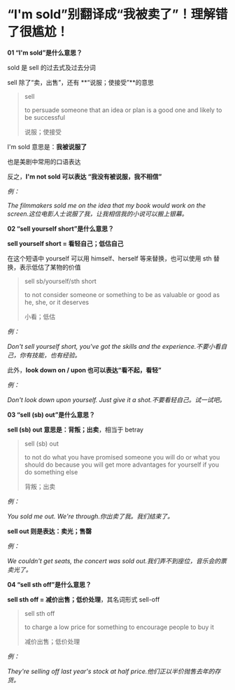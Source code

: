 # “I'm sold”别翻译成“我被卖了”！理解错了很尴尬！

**01 “I'm sold”是什么意思？**

sold 是 sell 的过去式及过去分词

sell 除了“卖，出售”，还有 **“说服；使接受”**的意思

> sell
>
> to persuade someone that an idea or plan is a good one and likely to be successful
>
> 说服；使接受

I'm sold 意思是：**我被说服了**

也是美剧中常用的口语表达

反之，**I'm not sold 可以表达 “我没有被说服，我不相信”**

_例：_

_The filmmakers sold me on the idea that my book would work on the screen.这位电影人士说服了我，让我相信我的小说可以搬上银幕。_

**02 “sell yourself short”是什么意思？**

**sell yourself short = 看轻自己；低估自己**

在这个短语中 yourself 可以用 himself、herself 等来替换，也可以使用 sth 替换，表示低估了某物的价值

> sell sb/yourself/sth short
>
> to not consider someone or something to be as valuable or good as he, she, or it deserves
>
> 小看；低估

_例：_

_Don't sell yourself short, you've got the skills and the experience.不要小看自己，你有技能，也有经验。_

此外，**look down on / upon 也可以表达“看不起，看轻”**

_例：_

_Don't look down upon yourself. Just give it a shot.不要看轻自己。试一试吧。_

**03 “sell (sb) out”是什么意思？**

**sell (sb) out 意思是：背叛；出卖**，相当于 betray

> sell (sb) out
>
> to not do what you have promised someone you will do or what you should do because you will get more advantages for yourself if you do something else
>
> 背叛；出卖

_例：_

_You sold me out. We're through.你出卖了我。我们结束了。_

**sell out 则是表达：卖光；售罄**

_例：_

_We couldn't get seats, the concert was sold out.我们弄不到座位，音乐会的票卖光了。_

**04 “sell sth off”是什么意思？**

**sell sth off = 减价出售；低价处理**，其名词形式 sell-off

> sell sth off
>
> to charge a low price for something to encourage people to buy it
>
> 减价出售；低价处理

_例：_

_They're selling off last year's stock at half price.他们正以半价抛售去年的存货。_
